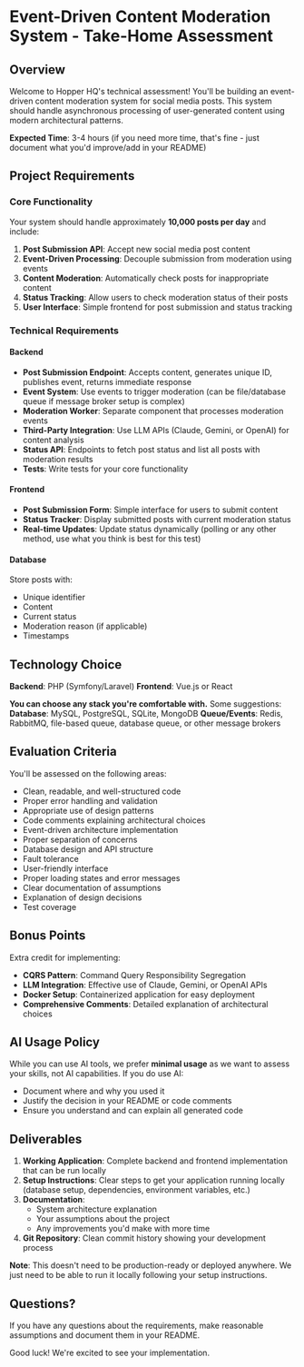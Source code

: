 # Event-Driven Content Moderation System - Take-Home Assessment

## Overview

Welcome to Hopper HQ's technical assessment! You'll be building an event-driven content moderation system for social media posts. This system should handle asynchronous processing of user-generated content using modern architectural patterns.

**Expected Time**: 3-4 hours (if you need more time, that's fine - just document what you'd improve/add in your README)

## Project Requirements

### Core Functionality

Your system should handle approximately **10,000 posts per day** and include:

1. **Post Submission API**: Accept new social media post content
2. **Event-Driven Processing**: Decouple submission from moderation using events
3. **Content Moderation**: Automatically check posts for inappropriate content
4. **Status Tracking**: Allow users to check moderation status of their posts
5. **User Interface**: Simple frontend for post submission and status tracking

### Technical Requirements

#### Backend
- **Post Submission Endpoint**: Accepts content, generates unique ID, publishes event, returns immediate response
- **Event System**: Use events to trigger moderation (can be file/database queue if message broker setup is complex)
- **Moderation Worker**: Separate component that processes moderation events
- **Third-Party Integration**: Use LLM APIs (Claude, Gemini, or OpenAI) for content analysis
- **Status API**: Endpoints to fetch post status and list all posts with moderation results
- **Tests**: Write tests for your core functionality

#### Frontend
- **Post Submission Form**: Simple interface for users to submit content
- **Status Tracker**: Display submitted posts with current moderation status
- **Real-time Updates**: Update status dynamically (polling or any other method, use what you think is best for this test)

#### Database
Store posts with:
- Unique identifier
- Content
- Current status
- Moderation reason (if applicable)
- Timestamps

## Technology Choice

**Backend**: PHP (Symfony/Laravel)
**Frontend**: Vue.js or React

**You can choose any stack you're comfortable with.** Some suggestions:
**Database**: MySQL, PostgreSQL, SQLite, MongoDB
**Queue/Events**: Redis, RabbitMQ, file-based queue, database queue, or other message brokers

## Evaluation Criteria

You'll be assessed on the following areas:

- Clean, readable, and well-structured code
- Proper error handling and validation
- Appropriate use of design patterns
- Code comments explaining architectural choices
- Event-driven architecture implementation
- Proper separation of concerns
- Database design and API structure
- Fault tolerance
- User-friendly interface
- Proper loading states and error messages
- Clear documentation of assumptions
- Explanation of design decisions
- Test coverage

## Bonus Points
Extra credit for implementing:

- **CQRS Pattern**: Command Query Responsibility Segregation
- **LLM Integration**: Effective use of Claude, Gemini, or OpenAI APIs
- **Docker Setup**: Containerized application for easy deployment
- **Comprehensive Comments**: Detailed explanation of architectural choices

## AI Usage Policy

While you can use AI tools, we prefer **minimal usage** as we want to assess your skills, not AI capabilities. If you do use AI:
- Document where and why you used it
- Justify the decision in your README or code comments
- Ensure you understand and can explain all generated code

## Deliverables

1. **Working Application**: Complete backend and frontend implementation that can be run locally
2. **Setup Instructions**: Clear steps to get your application running locally (database setup, dependencies, environment variables, etc.)
3. **Documentation**: 
   - System architecture explanation
   - Your assumptions about the project
   - Any improvements you'd make with more time
4. **Git Repository**: Clean commit history showing your development process

**Note**: This doesn't need to be production-ready or deployed anywhere. We just need to be able to run it locally following your setup instructions.

## Questions?

If you have any questions about the requirements, make reasonable assumptions and document them in your README.

Good luck! We're excited to see your implementation.